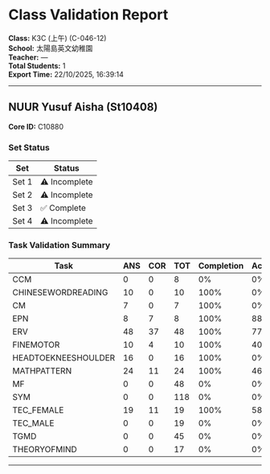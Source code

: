# Class Validation Report

**Class:** K3C  (上午) (C-046-12)  
**School:** 太陽島英文幼稚園  
**Teacher:** —  
**Total Students:** 1  
**Export Time:** 22/10/2025, 16:39:14  

---

## NUUR Yusuf Aisha (St10408)

**Core ID:** C10880  

### Set Status

| Set | Status |
|-----|--------|
| Set 1 | ⚠️ Incomplete |
| Set 2 | ⚠️ Incomplete |
| Set 3 | ✅ Complete |
| Set 4 | ⚠️ Incomplete |

### Task Validation Summary

| Task | ANS | COR | TOT | Completion | Accuracy | Terminated |
|------|-----|-----|-----|------------|----------|------------|
| CCM | 0 | 0 | 8 | 0% | 0% | — |
| CHINESEWORDREADING | 10 | 0 | 10 | 100% | 0% | ✅ Q10 |
| CM | 7 | 0 | 7 | 100% | 0% | ✅ Q7 |
| EPN | 8 | 7 | 8 | 100% | 88% | — |
| ERV | 48 | 37 | 48 | 100% | 77% | — |
| FINEMOTOR | 10 | 4 | 10 | 100% | 40% | — |
| HEADTOEKNEESHOULDER | 16 | 0 | 16 | 100% | 0% | — |
| MATHPATTERN | 24 | 11 | 24 | 100% | 46% | — |
| MF | 0 | 0 | 48 | 0% | 0% | — |
| SYM | 0 | 0 | 118 | 0% | 0% | — |
| TEC_FEMALE | 19 | 11 | 19 | 100% | 58% | — |
| TEC_MALE | 0 | 0 | 19 | 0% | 0% | — |
| TGMD | 0 | 0 | 45 | 0% | 0% | — |
| THEORYOFMIND | 0 | 0 | 17 | 0% | 0% | — |

---

